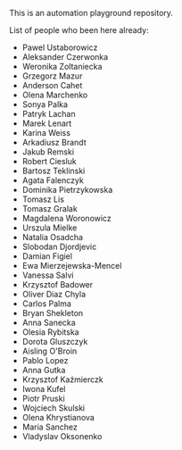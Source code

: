 This is an automation playground repository.

List of people who been here already:
* Pawel Ustaborowicz
* Aleksander Czerwonka
* Weronika Zoltaniecka
* Grzegorz Mazur
* Anderson Cahet
* Olena Marchenko
* Sonya Palka
* Patryk Lachan
* Marek Lenart
* Karina Weiss
* Arkadiusz Brandt
* Jakub Remski
* Robert Ciesluk
* Bartosz Teklinski
* Agata Falenczyk
* Dominika Pietrzykowska
* Tomasz Lis
* Tomasz Gralak
* Magdalena Woronowicz
* Urszula Mielke
* Natalia Osadcha
* Slobodan Djordjevic
* Damian Figiel
* Ewa Mierzejewska-Mencel
* Vanessa Salvi
* Krzysztof Badower
* Oliver Diaz Chyla
* Carlos Palma
* Bryan Shekleton
* Anna Sanecka
* Olesia Rybitska
* Dorota Gluszczyk
* Aisling O'Broin
* Pablo Lopez
* Anna Gutka
* Krzysztof Kaźmierczk
* Iwona Kufel
* Piotr Pruski
* Wojciech Skulski
* Olena Khrystianova
* Maria Sanchez
* Vladyslav Oksonenko
